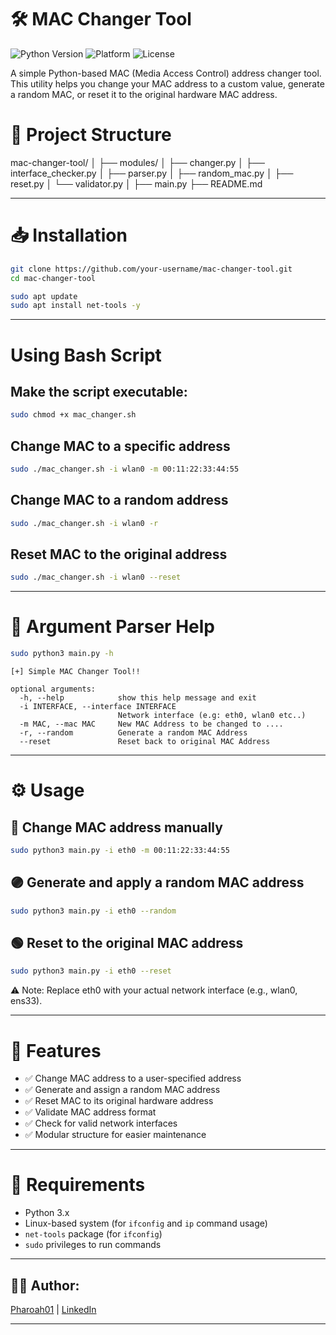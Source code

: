 # 🛠️ MAC Changer Tool

![Python Version](https://img.shields.io/badge/Python-3.x-blue.svg)
![Platform](https://img.shields.io/badge/Platform-Linux-orange.svg)
![License](https://img.shields.io/badge/License-MIT-green.svg)

A simple Python-based MAC (Media Access Control) address changer tool. This utility helps you change your MAC address to a custom value, generate a random MAC, or reset it to the original hardware MAC address.

# 🧩 Project Structure
mac-changer-tool/
│
├── modules/
│   ├── changer.py
│   ├── interface_checker.py
│   ├── parser.py
│   ├── random_mac.py
│   ├── reset.py
│   └── validator.py
│
├── main.py
├── README.md

---

# 📥 Installation

```bash
git clone https://github.com/your-username/mac-changer-tool.git
cd mac-changer-tool
```
```bash
sudo apt update
sudo apt install net-tools -y
```
---
# Using Bash Script

## Make the script executable:
```bash
sudo chmod +x mac_changer.sh
```
## Change MAC to a specific address
```bash
sudo ./mac_changer.sh -i wlan0 -m 00:11:22:33:44:55
```

## Change MAC to a random address
```bash
sudo ./mac_changer.sh -i wlan0 -r
```
## Reset MAC to the original address
```bash
sudo ./mac_changer.sh -i wlan0 --reset
```
---
# 🎯 Argument Parser Help
```bash
sudo python3 main.py -h
```

```
[+] Simple MAC Changer Tool!!

optional arguments:
  -h, --help            show this help message and exit
  -i INTERFACE, --interface INTERFACE
                        Network interface (e.g: eth0, wlan0 etc..)
  -m MAC, --mac MAC     New MAC Address to be changed to ....
  -r, --random          Generate a random MAC Address
  --reset               Reset back to original MAC Address
```
---

# ⚙️ Usage
## 🔵 Change MAC address manually
```bash
sudo python3 main.py -i eth0 -m 00:11:22:33:44:55
```

## 🟣 Generate and apply a random MAC address
```bash
sudo python3 main.py -i eth0 --random
```

## 🟢 Reset to the original MAC address
```bash
sudo python3 main.py -i eth0 --reset
```
⚠️ Note: Replace eth0 with your actual network interface (e.g., wlan0, ens33).

---

# 🚀 Features
- ✅ Change MAC address to a user-specified address  
- ✅ Generate and assign a random MAC address  
- ✅ Reset MAC to its original hardware address  
- ✅ Validate MAC address format  
- ✅ Check for valid network interfaces  
- ✅ Modular structure for easier maintenance

---

# 🐍 Requirements
- Python 3.x
- Linux-based system (for `ifconfig` and `ip` command usage)
- `net-tools` package (for `ifconfig`)
- `sudo` privileges to run commands

---

## 👨‍💻 Author:
[Pharoah01](https://pharoah.in.net/) | [LinkedIn](https://www.linkedin.com/in/elavarasan-t-a5971b2a5/)

---
